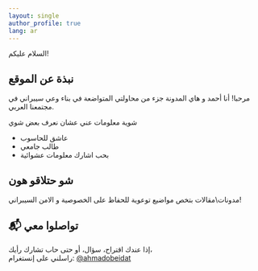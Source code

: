 ```yaml
---
layout: single
author_profile: true
lang: ar
---
```


السلام عليكم!



## نبذة عن الموقع

مرحبا! أنا أحمد و هاي المدونة جزء من محاولتي المتواضعة في بناء وعي سيبراني في مجتمعنا العربي.

شوية معلومات عني عشان نعرف بعض شوي

- عاشق للحاسوب
- طالب جامعي
- بحب اشارك معلومات عشوائية

## شو حتلاقو هون

مدونات\مقالات بتخص مواضيع توعوية للحفاظ على الخصوصية و الامن السيبراني!

## 📬 تواصلوا معي
إذا عندك اقتراح، سؤال، أو حتى حاب تشارك رأيك،  
راسلني على إنستغرام: [@ahmadobeidat](https://instagram.com/ahmadobeidat)
